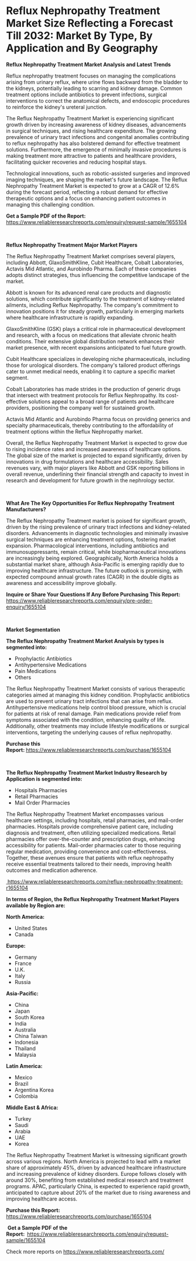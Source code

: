 <p><h1>Reflux Nephropathy Treatment Market Size Reflecting a Forecast Till 2032: Market By Type, By Application and By Geography</h1></p><p><strong>Reflux Nephropathy Treatment Market Analysis and Latest Trends</strong></p>
<p><p>Reflux nephropathy treatment focuses on managing the complications arising from urinary reflux, where urine flows backward from the bladder to the kidneys, potentially leading to scarring and kidney damage. Common treatment options include antibiotics to prevent infections, surgical interventions to correct the anatomical defects, and endoscopic procedures to reinforce the kidney's ureteral junction. </p><p>The Reflux Nephropathy Treatment Market is experiencing significant growth driven by increasing awareness of kidney diseases, advancements in surgical techniques, and rising healthcare expenditure. The growing prevalence of urinary tract infections and congenital anomalies contributing to reflux nephropathy has also bolstered demand for effective treatment solutions. Furthermore, the emergence of minimally invasive procedures is making treatment more attractive to patients and healthcare providers, facilitating quicker recoveries and reducing hospital stays.</p><p>Technological innovations, such as robotic-assisted surgeries and improved imaging techniques, are shaping the market's future landscape. The Reflux Nephropathy Treatment Market is expected to grow at a CAGR of 12.6% during the forecast period, reflecting a robust demand for effective therapeutic options and a focus on enhancing patient outcomes in managing this challenging condition.</p></p>
<p><strong>Get a Sample PDF of the Report:&nbsp;</strong> <a href="https://www.reliableresearchreports.com/enquiry/request-sample/1655104?utm_campaign=2192&utm_medium=2&utm_source=Github&utm_content=ia&utm_term=07032025&utm_id=reflux-nephropathy-treatment">https://www.reliableresearchreports.com/enquiry/request-sample/1655104</a></p>
<p>&nbsp;</p>
<p><strong>Reflux Nephropathy Treatment Major Market Players</strong></p>
<p><p>The Reflux Nephropathy Treatment Market comprises several players, including Abbott, GlaxoSmithKline, Cubit Healthcare, Cobalt Laboratories, Actavis Mid Atlantic, and Aurobindo Pharma. Each of these companies adopts distinct strategies, thus influencing the competitive landscape of the market.</p><p>Abbott is known for its advanced renal care products and diagnostic solutions, which contribute significantly to the treatment of kidney-related ailments, including Reflux Nephropathy. The company's commitment to innovation positions it for steady growth, particularly in emerging markets where healthcare infrastructure is rapidly expanding.</p><p>GlaxoSmithKline (GSK) plays a critical role in pharmaceutical development and research, with a focus on medications that alleviate chronic health conditions. Their extensive global distribution network enhances their market presence, with recent expansions anticipated to fuel future growth.</p><p>Cubit Healthcare specializes in developing niche pharmaceuticals, including those for urological disorders. The company's tailored product offerings cater to unmet medical needs, enabling it to capture a specific market segment.</p><p>Cobalt Laboratories has made strides in the production of generic drugs that intersect with treatment protocols for Reflux Nephropathy. Its cost-effective solutions appeal to a broad range of patients and healthcare providers, positioning the company well for sustained growth.</p><p>Actavis Mid Atlantic and Aurobindo Pharma focus on providing generics and specialty pharmaceuticals, thereby contributing to the affordability of treatment options within the Reflux Nephropathy market.</p><p>Overall, the Reflux Nephropathy Treatment Market is expected to grow due to rising incidence rates and increased awareness of healthcare options. The global size of the market is projected to expand significantly, driven by innovations in drug formulations and healthcare accessibility. Sales revenues vary, with major players like Abbott and GSK reporting billions in overall revenue, underlining their financial strength and capacity to invest in research and development for future growth in the nephrology sector.</p></p>
<p>&nbsp;</p>
<p><strong>What Are The Key Opportunities For Reflux Nephropathy Treatment Manufacturers?</strong></p>
<p><p>The Reflux Nephropathy Treatment market is poised for significant growth, driven by the rising prevalence of urinary tract infections and kidney-related disorders. Advancements in diagnostic technologies and minimally invasive surgical techniques are enhancing treatment options, fostering market expansion. Pharmacological interventions, including antibiotics and immunosuppressants, remain critical, while biopharmaceutical innovations are increasingly being explored. Geographically, North America holds a substantial market share, although Asia-Pacific is emerging rapidly due to improving healthcare infrastructure. The future outlook is promising, with expected compound annual growth rates (CAGR) in the double digits as awareness and accessibility improve globally.</p></p>
<p><strong>Inquire or Share Your Questions If Any Before Purchasing This Report:</strong> <a href="https://www.reliableresearchreports.com/enquiry/pre-order-enquiry/1655104?utm_campaign=2192&utm_medium=2&utm_source=Github&utm_content=ia&utm_term=07032025&utm_id=reflux-nephropathy-treatment">https://www.reliableresearchreports.com/enquiry/pre-order-enquiry/1655104</a></p>
<p>&nbsp;</p>
<p><strong>Market Segmentation</strong></p>
<p><strong>The Reflux Nephropathy Treatment Market Analysis by types is segmented into:</strong></p>
<p><ul><li>Prophylactic Antibiotics</li><li>Antihypertensive Medications</li><li>Pain Medications</li><li>Others</li></ul></p>
<p><p>The Reflux Nephropathy Treatment Market consists of various therapeutic categories aimed at managing this kidney condition. Prophylactic antibiotics are used to prevent urinary tract infections that can arise from reflux. Antihypertensive medications help control blood pressure, which is crucial for patients at risk of renal damage. Pain medications provide relief from symptoms associated with the condition, enhancing quality of life. Additionally, other treatments may include lifestyle modifications or surgical interventions, targeting the underlying causes of reflux nephropathy.</p></p>
<p><strong>Purchase this Report:&nbsp;</strong><a href="https://www.reliableresearchreports.com/purchase/1655104?utm_campaign=2192&utm_medium=2&utm_source=Github&utm_content=ia&utm_term=07032025&utm_id=reflux-nephropathy-treatment">https://www.reliableresearchreports.com/purchase/1655104</a></p>
<p>&nbsp;</p>
<p><strong>The Reflux Nephropathy Treatment Market Industry Research by Application is segmented into:</strong></p>
<p><ul><li>Hospitals Pharmacies</li><li>Retail Pharmacies</li><li>Mail Order Pharmacies</li></ul></p>
<p><p>The Reflux Nephropathy Treatment Market encompasses various healthcare settings, including hospitals, retail pharmacies, and mail-order pharmacies. Hospitals provide comprehensive patient care, including diagnosis and treatment, often utilizing specialized medications. Retail pharmacies offer over-the-counter and prescription drugs, enhancing accessibility for patients. Mail-order pharmacies cater to those requiring regular medication, providing convenience and cost-effectiveness. Together, these avenues ensure that patients with reflux nephropathy receive essential treatments tailored to their needs, improving health outcomes and medication adherence.</p></p>
<p><a href="https://www.reliableresearchreports.com/reflux-nephropathy-treatment-r1655104?utm_campaign=2192&utm_medium=2&utm_source=Github&utm_content=ia&utm_term=07032025&utm_id=reflux-nephropathy-treatment">&nbsp;https://www.reliableresearchreports.com/reflux-nephropathy-treatment-r1655104</a></p>
<p><strong>In terms of Region, the Reflux Nephropathy Treatment Market Players available by Region are:</strong></p>
<p>
    <p> <strong> North America: </strong>
        <ul>
            <li>United States</li>
            <li>Canada</li>
        </ul>
        </p> 
    <p> <strong> Europe: </strong>
        <ul>
            <li>Germany</li>
            <li>France</li>
            <li>U.K.</li>
            <li>Italy</li>
            <li>Russia</li>
        </ul>
        </p> 
    <p> <strong> Asia-Pacific: </strong>
        <ul>
            <li>China</li>
            <li>Japan</li>
            <li>South Korea</li>
            <li>India</li>
            <li>Australia</li>
            <li>China Taiwan</li>
            <li>Indonesia</li>
            <li>Thailand</li>
            <li>Malaysia</li>
        </ul>
        </p> 
    <p> <strong> Latin America: </strong>
        <ul>
            <li>Mexico</li>
            <li>Brazil</li>
            <li>Argentina Korea</li>
            <li>Colombia</li>
        </ul>
        </p> 
    <p> <strong> Middle East & Africa: </strong>
        <ul>
            <li>Turkey</li>
            <li>Saudi</li>
            <li>Arabia</li>
            <li>UAE</li>
            <li>Korea</li>
        </ul>
    </p>
    </p>
<p><p>The Reflux Nephropathy Treatment Market is witnessing significant growth across various regions. North America is projected to lead with a market share of approximately 45%, driven by advanced healthcare infrastructure and increasing prevalence of kidney disorders. Europe follows closely with around 30%, benefiting from established medical research and treatment programs. APAC, particularly China, is expected to experience rapid growth, anticipated to capture about 20% of the market due to rising awareness and improving healthcare access.</p></p>
<p><strong>Purchase this Report: </strong><a href="https://www.reliableresearchreports.com/purchase/1655104?utm_campaign=2192&utm_medium=2&utm_source=Github&utm_content=ia&utm_term=07032025&utm_id=reflux-nephropathy-treatment">https://www.reliableresearchreports.com/purchase/1655104</a></p>
<p>&nbsp;<strong>Get a Sample PDF of the Report:&nbsp;&nbsp;</strong><a href="https://www.reliableresearchreports.com/enquiry/request-sample/1655104?utm_campaign=2192&utm_medium=2&utm_source=Github&utm_content=ia&utm_term=07032025&utm_id=reflux-nephropathy-treatment">https://www.reliableresearchreports.com/enquiry/request-sample/1655104</a></p>
<p><strong></strong></p>
<p>Check more reports on <a href="https://www.reliableresearchreports.com/?utm_campaign=2192&utm_medium=2&utm_source=Github&utm_content=ia&utm_term=07032025&utm_id=reflux-nephropathy-treatment">https://www.reliableresearchreports.com/</a></p>